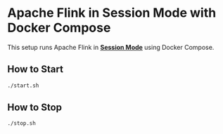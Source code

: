 # Apache Flink in Session Mode with Docker Compose

This setup runs Apache Flink in [**Session Mode**](https://nightlies.apache.org/flink/flink-docs-release-1.20/docs/deployment/resource-providers/standalone/docker/#session-mode-1) using Docker Compose.

## How to Start

```bash
./start.sh
```

## How to Stop

```bash
./stop.sh
```